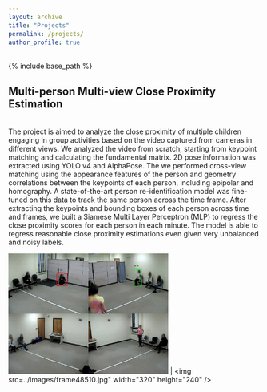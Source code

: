 ```yaml
---
layout: archive
title: "Projects"
permalink: /projects/
author_profile: true
---
```



{% include base_path %}

Multi-person Multi-view Close Proximity Estimation
---------------------------------------------------
<br>
The project is aimed to analyze the close proximity of multiple children engaging in group activities based on the video captured from cameras in different views. We analyzed the video from scratch, starting from keypoint matching and calculating the fundamental matrix. 2D pose information was extracted using YOLO v4 and AlphaPose. The we performed cross-view matching using the appearance features of the person and geometry correlations between the keypoints of each person, including epipolar and homography. A state-of-the-art person re-identification model was fine-tuned on this data to track the same person across the time frame. After extracting the keypoints and bounding boxes of each person across time and frames, we built a Siamese Multi Layer Perceptron (MLP) to regress the close proximity scores for each person in each minute. The model is able to regress reasonable close proximity estimations even given very unbalanced and noisy labels. <br>

<img src="../images/frame48300.jpg" width="320" height="240" /> | <img src=../images/frame48510.jpg" width="320" height="240" />

<!-- 
{% for post in site.projects %}
  {% include archive-single.html %}
{% endfor %} 
-->
